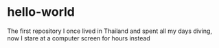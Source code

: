 hello-world
===========

The first repository
I once lived in Thailand and spent all my days diving, now I stare at a computer screen for hours instead
